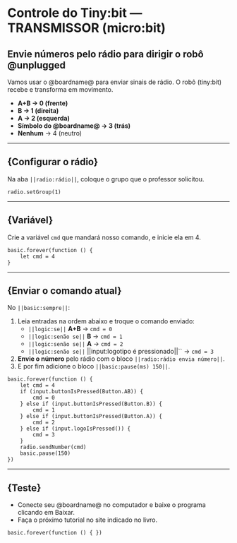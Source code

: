 # Controle do Tiny:bit — **TRANSMISSOR (micro:bit)**

## Envie números pelo rádio para dirigir o robô @unplugged

Vamos usar o @boardname@ para enviar sinais de rádio. O robô (tiny:bit) recebe e transforma em movimento.

- **A+B → 0 (frente)**  
- **B → 1 (direita)**  
- **A → 2 (esquerda)**  
- **Símbolo do @boardname@ → 3 (trás)**  
- **Nenhum** → 4 (neutro)

---

## {Configurar o rádio}
Na aba ``||radio:rádio||``, coloque o grupo que o professor solicitou.

```blocks
radio.setGroup(1)
```

---

## {Variável}
Crie a variável `cmd` que mandará nosso comando, e inicie ela em 4. 

```blocks
basic.forever(function () {
    let cmd = 4
}
```

---

## {Enviar o comando atual}
No ``||basic:sempre||``:  
1. Leia entradas na ordem abaixo e troque o comando enviado:
   - ``||logic:se||`` **A+B** → `cmd = 0`
   - ``||logic:senão se||`` **B** → `cmd = 1`
   - ``||logic:senão se||`` **A** → `cmd = 2`
   - ``||logic:senão se||`` ||input:logotipo é pressionado||`` → `cmd = 3`
3. **Envie o número** pelo rádio com o bloco ``||radio:rádio envia número||``.  
4. E por fim adicione o bloco ``||basic:pause(ms) 150||``.

```blocks
basic.forever(function () {
    let cmd = 4
    if (input.buttonIsPressed(Button.AB)) {
        cmd = 0
    } else if (input.buttonIsPressed(Button.B)) {
        cmd = 1
    } else if (input.buttonIsPressed(Button.A)) {
        cmd = 2
    } else if (input.logoIsPressed()) {
        cmd = 3
    }
    radio.sendNumber(cmd)
    basic.pause(150)
})
```

---

## {Teste}
- Conecte seu @boardname@ no computador e baixe o programa clicando em Baixar.
- Faça o próximo tutorial no site indicado no livro.

```template
basic.forever(function () { })
```
